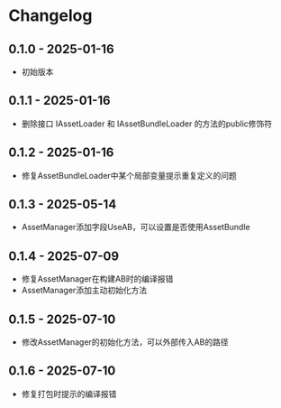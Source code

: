# Changelog

## 0.1.0 - 2025-01-16
- 初始版本

## 0.1.1 - 2025-01-16
- 删除接口 IAssetLoader 和 IAssetBundleLoader 的方法的public修饰符

## 0.1.2 - 2025-01-16
- 修复AssetBundleLoader中某个局部变量提示重复定义的问题

## 0.1.3 - 2025-05-14

- AssetManager添加字段UseAB，可以设置是否使用AssetBundle

## 0.1.4 - 2025-07-09
- 修复AssetManager在构建AB时的编译报错
- AssetManager添加主动初始化方法

## 0.1.5 - 2025-07-10
- 修改AssetManager的初始化方法，可以外部传入AB的路径

## 0.1.6 - 2025-07-10
- 修复打包时提示的编译报错